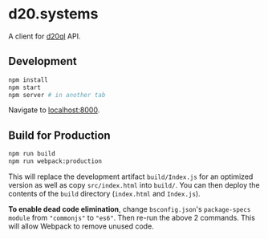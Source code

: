 # d20.systems

A client for [d20ql](https://github.com/juusaw/d20ql/) API.

## Development

```sh
npm install
npm start
npm server # in another tab
```

Navigate to [localhost:8000](http://localhost:8000).


## Build for Production

```sh
npm run build
npm run webpack:production
```

This will replace the development artifact `build/Index.js` for an optimized version as well as copy `src/index.html` into `build/`. You can then deploy the contents of the `build` directory (`index.html` and `Index.js`).

**To enable dead code elimination**, change `bsconfig.json`'s `package-specs` `module` from `"commonjs"` to `"es6"`. Then re-run the above 2 commands. This will allow Webpack to remove unused code.
